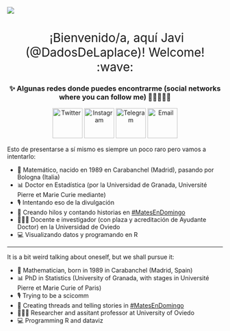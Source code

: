 <!--
**dadosdelaplace/dadosdelaplace** is a ✨ _special_ ✨ repository because its `README.md` (this file) appears on your GitHub profile.
-->

![](https://pbs.twimg.com/profile_banners/238620126/1600271641/1500x500)


<h1 style="font-weight:normal" align="center">
  &nbsp;¡Bienvenido/a, aquí Javi (@DadosDeLaplace)! Welcome! :wave:
</h1>
<div align="center">

  ### ✨ Algunas redes donde puedes encontrarme (social networks where you can follow me) :man_technologist:👀👇🏻
  
  <a href="https://twitter.com/dadosdelaplace"><img border="0" alt="Twitter" src="https://assets.dryicons.com/uploads/icon/svg/8385/c23f7ffc-ca8d-4246-8978-ce9f6d5bcc99.svg" width="70" height="70"></a>
  <a href="https://instagram.com/javieralvarezliebana"><img border="0" alt="Instagram" src="https://logodownload.org/wp-content/uploads/2017/04/instagram-logo-3.png" width="70" height="70"></a>
  <a href="https://t.me/dadosdelaplace"><img border="0" alt="Telegram" src="https://upload.wikimedia.org/wikipedia/commons/thumb/8/83/Telegram_2019_Logo.svg/1024px-Telegram_2019_Logo.svg.png" width="70" height="70"></a>
  <a href="mailto:alvarezljavier@uniovi.es"><img border="0" alt="Email" src="https://assets.dryicons.com/uploads/icon/svg/8007/c804652c-fae4-43d7-b539-187d6a408254.svg" width="70" height="70"></a>
</div>

Esto de presentarse a sí mismo es siempre un poco raro pero vamos a intentarlo:

- 🧮 Matemático, nacido en 1989 en Carabanchel (Madrid), pasando por Bologna (Italia)
- 📊 Doctor en Estadística (por la Universidad de Granada, Université Pierre et Marie Curie mediante)
- 🎙 Intentando eso de la divulgación
- 🧶 Creando hilos y contando historias en <a href="https://twitter.com/i/events/1398580673221378049">#MatesEnDomingo</a>
- 👨🏻‍🏫 Docente e investigador (con plaza y acreditación de Ayudante Doctor) en la Universidad de Oviedo
- 💻 Visualizando datos y programando en R

---

It is a bit weird talking about oneself, but we shall pursue it:

- 🧮 Mathematician, born in 1989 in Carabanchel (Madrid, Spain)
- 📊 PhD in Statistics (University of Granada, with stages in Université Pierre et Marie Curie of Paris)
- 🎙 Trying to be a scicomm
- 🧶 Creating threads and telling stories in <a href="https://twitter.com/i/events/1398580673221378049">#MatesEnDomingo</a>
- 👨🏻‍🏫 Researcher and assitant professor at University of Oviedo
- 💻 Programming R and dataviz
